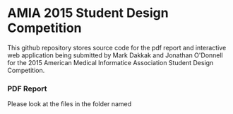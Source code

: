 # AMIA 2015 Student Design Competition
This github repository stores source code for the pdf report and interactive web application being submitted by Mark Dakkak and Jonathan O'Donnell for the 2015 American Medical Informatice Association Student Design Competition.  

### PDF Report
Please look at the files in the folder named
